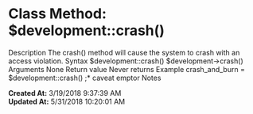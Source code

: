 # Class Method: $development::crash()

Description The crash() method will cause the system to crash with an access violation. Syntax $development::crash() $development-&gt;crash() Arguments None Return value Never returns Example crash_and_burn = $development::crash() ;* caveat emptor Notes  

**Created At:** 3/19/2018 9:37:39 AM  
**Updated At:** 5/31/2018 10:20:01 AM  

